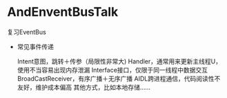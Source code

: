 # AndEnventBusTalk
复习EventBus


* 常见事件传递

    Intent意图，跳转＋传参（局限性非常大)
    Handler，通常用来更新主线程U，使用不当容易出现内存泄漏
    Interface接口，仅限于同一线程中数据交互
    BroadCastReceiver，有序广播＋无序广播
    AIDL跨进程通信，代码阅读性不友好，维护成本偏高
    其他方式，比如本地存储……



